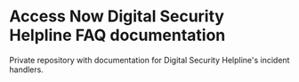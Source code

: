 # Access Now Digital Security Helpline FAQ documentation

Private repository with documentation for Digital Security Helpline's incident handlers.
